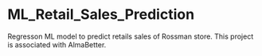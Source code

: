 # ML_Retail_Sales_Prediction
Regresson ML model to predict retails sales of Rossman store. This project is associated with AlmaBetter.
